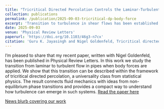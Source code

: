 ```yaml
---
title: "Tricritical Directed Percolation Controls the Laminar-Turbulent Transition in Pipes with Body Forces"
collection: publications
permalink: /publication/2025-09-03-tricritical-dp-body-force
excerpt: 'Transition to turbulence in shear flows has been established to be a non-equilibrium phase transition. Body forces can make the transition discontinuous. Observed phenomenology can be explained by a new tricritical point near transition, enriching the phase diagram of transitional turbulence.'
date: 2025-09-03
venue: 'Physical Review Letters'
paperurl: 'https://doi.org/10.1103/46g3-n7cx'
citation: 'Guru K. Jayasingh and Nigel Goldenfeld, Tricritical directed percolation controls the laminar–turbulent transition in pipes with body forces, Phys. Rev. Lett. 135, 104001 (2025). doi:10.1103/PhysRevLett.135.104001'
---
```


I’m pleased to share that my recent paper, written with Nigel Goldenfeld, has been published in Physical Review Letters. In this work we study the transition from laminar to turbulent flow in pipes when body forces are applied. We show that this transition can be described within the framework of tricritical directed percolation, a universality class from statistical physics. The result connects fluid mechanics with ideas from non-equilibrium phase transitions and provides a compact way to understand how turbulence can emerge in such systems. [Read the paper here](https://doi.org/10.1103/PhysRevLett.135.104001)



[News blurb covering our work](https://today.ucsd.edu/story/turbulence-with-a-twist)
